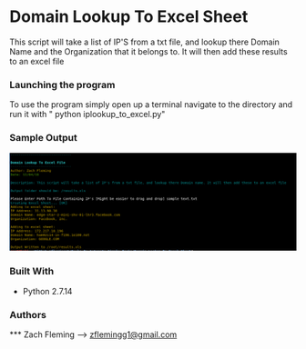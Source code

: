 # Domain Lookup To Excel Sheet

This script will take a list of IP'S from a txt file, and lookup there Domain Name and the Organization that it belongs to. It will then add these results to an excel file

### Launching the program

To use the program simply open up a terminal navigate to the directory and run it with " python iplookup_to_excel.py"

### Sample Output
![alt text](screenshots/overview.png "Sample Output")


### Built With

* Python 2.7.14

### Authors

*** Zach Fleming --> zflemingg1@gmail.com

